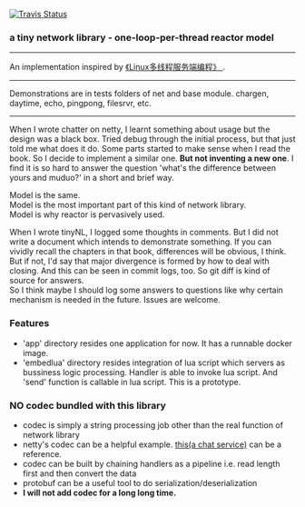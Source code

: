 
[![Travis Status](https://travis-ci.org/Nov11/tinyNL.svg?branch=master)](https://travis-ci.org/Nov11/tinyNL)
### a tiny network library - one-loop-per-thread reactor model
***
An implementation inspired by [ 《Linux多线程服务端编程》 ](https://book.douban.com/subject/20471211/).

***
Demonstrations are in tests folders of net and base module.
chargen, daytime, echo, pingpong, filesrvr, etc.
***
When I wrote chatter on netty, I learnt something about usage but the design was a black box.
Tried debug through the initial process, but that just told me what does it do.
Some parts started to make sense when I read the book. So I decide to implement a similar one. **But not inventing a new one**. 
I find it is so hard to answer the question 'what's the difference between yours and muduo?' in a short and brief way.  

Model is the same.  
Model is the most important part of this kind of network library.  
Model is why reactor is pervasively used.  

When I wrote tinyNL, I logged some thoughts in comments. 
But I did not write a document which intends to demonstrate something.
If you can vividly recall the chapters in that book, differences will be obvious, I think.
But if not, I'd say that major divergence is formed by how to deal with closing.
And this can be seen in commit logs, too. So git diff is kind of source for answers.  
So I think maybe I should log some answers to questions like why certain mechanism is needed in the future.
Issues are welcome.

### Features
* 'app' directory resides one application for now. It has a runnable docker image.
* 'embedlua' directory resides integration of lua script which servers as bussiness logic processing. Handler is able to invoke lua script. And 'send' function is callable in lua script. This is a prototype. 


### NO codec bundled with this library
* codec is simply a string processing job other than the real function of network library
* netty's codec can be a helpful example. [this(a chat service)](https://github.com/Nov11/chatter) can be a reference.
* codec can be built by chaining handlers as a pipeline i.e. read length first and then convert the data
* protobuf can be a useful tool to do serialization/deserialization
* **I will not add codec for a long long time.** 
